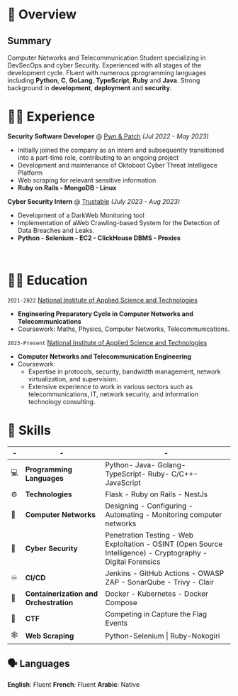 # 📖 Overview

## Summary

Computer Networks and Telecommunication Student specializing in DevSecOps and cyber Security. Experienced with all stages of the development cycle.
Fluent with numerous pprogramming languages including __Python__, __C__, __GoLang__, __TypeScript__, __Ruby__ and __Java__. Strong background in __development__, __deployment__ and __security__.


# 👨‍💻 Experience

**Security Software Developer** @ [Pwn & Patch](https://www.pwnandpatch.com/) _(Jul 2022 - May 2023)_

- Initially joined the company as an intern and subsequently transitioned into a part-time role, contributing to an
ongoing project
- Development and maintenance of Oktoboot Cyber Threat Intelligece Platform
- Web scraping for relevant sensitive information
- __Ruby on Rails - MongoDB - Linux__
&nbsp;

**Cyber Security Intern** @ [Trustable](https://trustable.fr/) _(July 2023 - Aug 2023)_

- Development of a DarkWeb Monitoring tool
- Implementation of aWeb Crawling-based System for the Detection of Data Breaches and Leaks.
- __Python - Selenium - EC2 - ClickHouse DBMS - Proxies__

&nbsp;


# 👨‍🎓 Education

`2021-2022` [National Institute of Applied Science and Technologies](https://insat.rnu.tn/)
- **Engineering Preparatory Cycle in Computer Networks and Telecommunications**
- Coursework:  Maths, Physics, Computer Networks, Telecommunications.

`2023-Present` [National Institute of Applied Science and Technologies](https://insat.rnu.tn/)
- **Computer Networks and Telecommunication Engineering**
- Coursework:
    - Expertise in protocols, security, bandwidth management, network virtualization, and supervision.
    - Extensive experience to work in various sectors such as telecommunications, IT, network security, and information technology consulting.





# 🧠 Skills


| - | - | - |
| - | ------ | ----- |
| 💻 | __Programming Languages__ | Python- Java- Golang- TypeScript- Ruby- C/C++- JavaScript |
| ⚙️ | __Technologies__ | Flask - Ruby on Rails - NestJs |
| 🛜 | __Computer Networks__ | Designing - Configuring - Automating - Monitoring computer networks |
| 🔐 | __Cyber Security__ | Penetration Testing - Web Exploitation - OSINT (Open Source Intelligence) - Cryptography - Digital Forensics |
| ♾️ | __CI/CD__ | Jenkins - GitHub Actions - OWASP ZAP - SonarQube - Trivy - Clair |
| 🐋 | __Containerization and Orchestration__ | Docker - Kubernetes - Docker Compose |
| 🚩 | __CTF__ | Competing in Capture the Flag Events |
| 🕸️ | __Web Scraping__ | Python-Selenium \| Ruby-Nokogiri |



## 🗣️ Languages
**English**: Fluent
**French**: Fluent
**Arabic**: Native


<br>
<br>